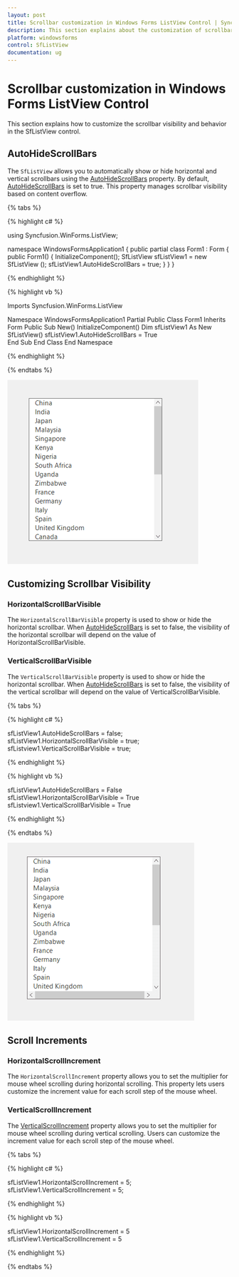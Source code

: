 ```yaml
---
layout: post
title: Scrollbar customization in Windows Forms ListView Control | Syncfusion
description: This section explains about the customization of scrollbar Visibility support in Syncfusion Windows Forms (SfListView) control.
platform: windowsforms
control: SfListView
documentation: ug
---
```


# Scrollbar customization in Windows Forms ListView Control
This section explains how to customize the scrollbar visibility and behavior in the SfListView control.

## AutoHideScrollBars

The `SfListView` allows you to automatically show or hide horizontal and vertical scrollbars using the <a href="https://help.syncfusion.com/cr/windowsforms/Syncfusion.WinForms.ListView.SfListView.html#Syncfusion_WinForms_ListView_SfListView_AutoHideScrollBars">AutoHideScrollBars</a> property. By default, <a href="https://help.syncfusion.com/cr/windowsforms/Syncfusion.WinForms.ListView.SfListView.html#Syncfusion_WinForms_ListView_SfListView_AutoHideScrollBars">AutoHideScrollBars</a> is set to true. This property manages scrollbar visibility based on content overflow.

{% tabs %}

{% highlight c# %}

   using Syncfusion.WinForms.ListView;
   
   namespace WindowsFormsApplication1
   {
       public partial class Form1 : Form
       {
           public Form1()
           {
               InitializeComponent();
               SfListView sfListView1 = new SfListView ();
               sfListView1.AutoHideScrollBars = true;
           }
       }
   }

{% endhighlight %}

{% highlight vb %}

   Imports Syncfusion.WinForms.ListView
   
   Namespace WindowsFormsApplication1
   	Partial Public Class Form1
   		Inherits Form
   		Public Sub New()
   			InitializeComponent()
   			Dim sfListView1 As New SfListView()
                        sfListView1.AutoHideScrollBars = True  
   		End Sub
   	End Class
   End Namespace

{% endhighlight %}

{% endtabs %}
         
 ![ScrollbarCustomization](ScrollbarCustomization_images/ScrollbarCustomization_img1.png)       
                             
## Customizing Scrollbar Visibility

### HorizontalScrollBarVisible 

The `HorizontalScrollBarVisible` property is used to show or hide the horizontal scrollbar. When <a href="https://help.syncfusion.com/cr/windowsforms/Syncfusion.WinForms.ListView.SfListView.html#Syncfusion_WinForms_ListView_SfListView_AutoHideScrollBars">AutoHideScrollBars</a> is set to false, the visibility of the horizontal scrollbar will depend on the value of HorizontalScrollBarVisible.

### VerticalScrollBarVisible

The `VerticalScrollBarVisible` property is used to show or hide the horizontal scrollbar. When <a href="https://help.syncfusion.com/cr/windowsforms/Syncfusion.WinForms.ListView.SfListView.html#Syncfusion_WinForms_ListView_SfListView_AutoHideScrollBars">AutoHideScrollBars</a> is set to false, the visibility of the vertical scrollbar will depend on the value of VerticalScrollBarVisible.

{% tabs %}

{% highlight c# %}

sfListView1.AutoHideScrollBars = false;
sfListView1.HorizontalScrollBarVisible = true;
sfListview1.VerticalScrollBarVisible = true;

{% endhighlight %}

{% highlight vb %}

sfListView1.AutoHideScrollBars = False
sfListView1.HorizontalScrollBarVisible = True
sfListview1.VerticalScrollBarVisible = True

{% endhighlight %}

{% endtabs %}

![ScrollbarCustomization](ScrollbarCustomization_images/ScrollbarCustomization_img2.png)

## Scroll Increments
			
### HorizontalScrollIncrement

The `HorizontalScrollIncrement` property allows you to set the multiplier for mouse wheel scrolling during horizontal scrolling. This property lets users customize the increment value for each scroll step of the mouse wheel.

### VerticalScrollIncrement

The <a href="https://help.syncfusion.com/cr/windowsforms/Syncfusion.WinForms.ListView.SfListView.html#Syncfusion_WinForms_ListView_SfListView_VerticalScrollIncrement">VerticalScrollIncrement</a> property allows you to set the multiplier for mouse wheel scrolling during vertical scrolling. Users can customize the increment value for each scroll step of the mouse wheel.

{% tabs %}

{% highlight c# %}

sfListView1.HorizontalScrollIncrement = 5;
sfListView1.VerticalScrollIncrement = 5;

{% endhighlight %}

{% highlight vb %}

sfListView1.HorizontalScrollIncrement = 5
sfListView1.VerticalScrollIncrement = 5

{% endhighlight %}

{% endtabs %}


